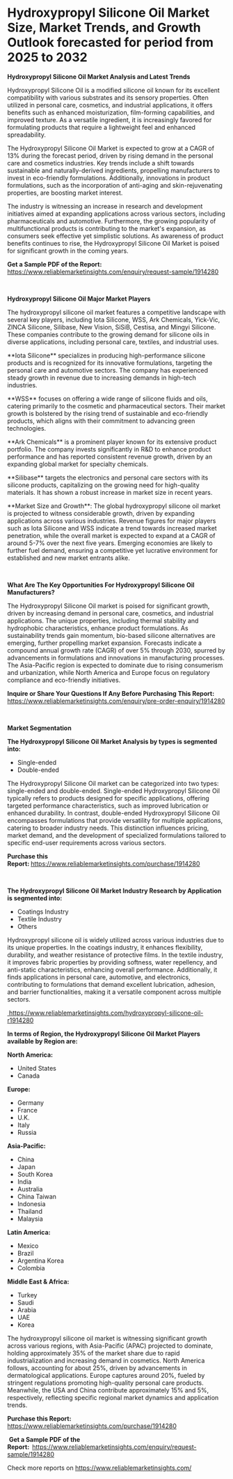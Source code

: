 <p><h1>Hydroxypropyl Silicone Oil Market Size, Market Trends, and Growth Outlook forecasted for period from 2025 to 2032</h1></p><p><strong>Hydroxypropyl Silicone Oil Market Analysis and Latest Trends</strong></p>
<p><p>Hydroxypropyl Silicone Oil is a modified silicone oil known for its excellent compatibility with various substrates and its sensory properties. Often utilized in personal care, cosmetics, and industrial applications, it offers benefits such as enhanced moisturization, film-forming capabilities, and improved texture. As a versatile ingredient, it is increasingly favored for formulating products that require a lightweight feel and enhanced spreadability.</p><p>The Hydroxypropyl Silicone Oil Market is expected to grow at a CAGR of 13% during the forecast period, driven by rising demand in the personal care and cosmetics industries. Key trends include a shift towards sustainable and naturally-derived ingredients, propelling manufacturers to invest in eco-friendly formulations. Additionally, innovations in product formulations, such as the incorporation of anti-aging and skin-rejuvenating properties, are boosting market interest.</p><p>The industry is witnessing an increase in research and development initiatives aimed at expanding applications across various sectors, including pharmaceuticals and automotive. Furthermore, the growing popularity of multifunctional products is contributing to the market's expansion, as consumers seek effective yet simplistic solutions. As awareness of product benefits continues to rise, the Hydroxypropyl Silicone Oil Market is poised for significant growth in the coming years.</p></p>
<p><strong>Get a Sample PDF of the Report:&nbsp;</strong> <a href="https://www.reliablemarketinsights.com/enquiry/request-sample/1914280?utm_campaign=3579&utm_medium=2&utm_source=Github&utm_content=ia&utm_term=03042025&utm_id=hydroxypropyl-silicone-oil">https://www.reliablemarketinsights.com/enquiry/request-sample/1914280</a></p>
<p>&nbsp;</p>
<p><strong>Hydroxypropyl Silicone Oil Major Market Players</strong></p>
<p><p>The hydroxypropyl silicone oil market features a competitive landscape with several key players, including Iota Silicone, WSS, Ark Chemicals, Yick-Vic, ZINCA Silicone, Silibase, New Vision, SiSiB, Cestisa, and Mingyi Silicone. These companies contribute to the growing demand for silicone oils in diverse applications, including personal care, textiles, and industrial uses.</p><p>**Iota Silicone** specializes in producing high-performance silicone products and is recognized for its innovative formulations, targeting the personal care and automotive sectors. The company has experienced steady growth in revenue due to increasing demands in high-tech industries.</p><p>**WSS** focuses on offering a wide range of silicone fluids and oils, catering primarily to the cosmetic and pharmaceutical sectors. Their market growth is bolstered by the rising trend of sustainable and eco-friendly products, which aligns with their commitment to advancing green technologies.</p><p>**Ark Chemicals** is a prominent player known for its extensive product portfolio. The company invests significantly in R&D to enhance product performance and has reported consistent revenue growth, driven by an expanding global market for specialty chemicals.</p><p>**Silibase** targets the electronics and personal care sectors with its silicone products, capitalizing on the growing need for high-quality materials. It has shown a robust increase in market size in recent years.</p><p>**Market Size and Growth**: The global hydroxypropyl silicone oil market is projected to witness considerable growth, driven by expanding applications across various industries. Revenue figures for major players such as Iota Silicone and WSS indicate a trend towards increased market penetration, while the overall market is expected to expand at a CAGR of around 5-7% over the next five years. Emerging economies are likely to further fuel demand, ensuring a competitive yet lucrative environment for established and new market entrants alike.</p></p>
<p>&nbsp;</p>
<p><strong>What Are The Key Opportunities For Hydroxypropyl Silicone Oil Manufacturers?</strong></p>
<p><p>The Hydroxypropyl Silicone Oil market is poised for significant growth, driven by increasing demand in personal care, cosmetics, and industrial applications. The unique properties, including thermal stability and hydrophobic characteristics, enhance product formulations. As sustainability trends gain momentum, bio-based silicone alternatives are emerging, further propelling market expansion. Forecasts indicate a compound annual growth rate (CAGR) of over 5% through 2030, spurred by advancements in formulations and innovations in manufacturing processes. The Asia-Pacific region is expected to dominate due to rising consumerism and urbanization, while North America and Europe focus on regulatory compliance and eco-friendly initiatives.</p></p>
<p><strong>Inquire or Share Your Questions If Any Before Purchasing This Report:</strong> <a href="https://www.reliablemarketinsights.com/enquiry/pre-order-enquiry/1914280?utm_campaign=3579&utm_medium=2&utm_source=Github&utm_content=ia&utm_term=03042025&utm_id=hydroxypropyl-silicone-oil">https://www.reliablemarketinsights.com/enquiry/pre-order-enquiry/1914280</a></p>
<p>&nbsp;</p>
<p><strong>Market Segmentation</strong></p>
<p><strong>The Hydroxypropyl Silicone Oil Market Analysis by types is segmented into:</strong></p>
<p><ul><li>Single-ended</li><li>Double-ended</li></ul></p>
<p><p>The Hydroxypropyl Silicone Oil market can be categorized into two types: single-ended and double-ended. Single-ended Hydroxypropyl Silicone Oil typically refers to products designed for specific applications, offering targeted performance characteristics, such as improved lubrication or enhanced durability. In contrast, double-ended Hydroxypropyl Silicone Oil encompasses formulations that provide versatility for multiple applications, catering to broader industry needs. This distinction influences pricing, market demand, and the development of specialized formulations tailored to specific end-user requirements across various sectors.</p></p>
<p><strong>Purchase this Report:&nbsp;</strong><a href="https://www.reliablemarketinsights.com/purchase/1914280?utm_campaign=3579&utm_medium=2&utm_source=Github&utm_content=ia&utm_term=03042025&utm_id=hydroxypropyl-silicone-oil">https://www.reliablemarketinsights.com/purchase/1914280</a></p>
<p>&nbsp;</p>
<p><strong>The Hydroxypropyl Silicone Oil Market Industry Research by Application is segmented into:</strong></p>
<p><ul><li>Coatings Industry</li><li>Textile Industry</li><li>Others</li></ul></p>
<p><p>Hydroxypropyl silicone oil is widely utilized across various industries due to its unique properties. In the coatings industry, it enhances flexibility, durability, and weather resistance of protective films. In the textile industry, it improves fabric properties by providing softness, water repellency, and anti-static characteristics, enhancing overall performance. Additionally, it finds applications in personal care, automotive, and electronics, contributing to formulations that demand excellent lubrication, adhesion, and barrier functionalities, making it a versatile component across multiple sectors.</p></p>
<p><a href="https://www.reliablemarketinsights.com/hydroxypropyl-silicone-oil-r1914280?utm_campaign=3579&utm_medium=2&utm_source=Github&utm_content=ia&utm_term=03042025&utm_id=hydroxypropyl-silicone-oil">&nbsp;https://www.reliablemarketinsights.com/hydroxypropyl-silicone-oil-r1914280</a></p>
<p><strong>In terms of Region, the Hydroxypropyl Silicone Oil Market Players available by Region are:</strong></p>
<p>
    <p> <strong> North America: </strong>
        <ul>
            <li>United States</li>
            <li>Canada</li>
        </ul>
        </p> 
    <p> <strong> Europe: </strong>
        <ul>
            <li>Germany</li>
            <li>France</li>
            <li>U.K.</li>
            <li>Italy</li>
            <li>Russia</li>
        </ul>
        </p> 
    <p> <strong> Asia-Pacific: </strong>
        <ul>
            <li>China</li>
            <li>Japan</li>
            <li>South Korea</li>
            <li>India</li>
            <li>Australia</li>
            <li>China Taiwan</li>
            <li>Indonesia</li>
            <li>Thailand</li>
            <li>Malaysia</li>
        </ul>
        </p> 
    <p> <strong> Latin America: </strong>
        <ul>
            <li>Mexico</li>
            <li>Brazil</li>
            <li>Argentina Korea</li>
            <li>Colombia</li>
        </ul>
        </p> 
    <p> <strong> Middle East & Africa: </strong>
        <ul>
            <li>Turkey</li>
            <li>Saudi</li>
            <li>Arabia</li>
            <li>UAE</li>
            <li>Korea</li>
        </ul>
    </p>
    </p>
<p><p>The hydroxypropyl silicone oil market is witnessing significant growth across various regions, with Asia-Pacific (APAC) projected to dominate, holding approximately 35% of the market share due to rapid industrialization and increasing demand in cosmetics. North America follows, accounting for about 25%, driven by advancements in dermatological applications. Europe captures around 20%, fueled by stringent regulations promoting high-quality personal care products. Meanwhile, the USA and China contribute approximately 15% and 5%, respectively, reflecting specific regional market dynamics and application trends.</p></p>
<p><strong>Purchase this Report: </strong><a href="https://www.reliablemarketinsights.com/purchase/1914280?utm_campaign=3579&utm_medium=2&utm_source=Github&utm_content=ia&utm_term=03042025&utm_id=hydroxypropyl-silicone-oil">https://www.reliablemarketinsights.com/purchase/1914280</a></p>
<p>&nbsp;<strong>Get a Sample PDF of the Report:&nbsp;&nbsp;</strong><a href="https://www.reliablemarketinsights.com/enquiry/request-sample/1914280?utm_campaign=3579&utm_medium=2&utm_source=Github&utm_content=ia&utm_term=03042025&utm_id=hydroxypropyl-silicone-oil">https://www.reliablemarketinsights.com/enquiry/request-sample/1914280</a></p>
<p><strong></strong></p>
<p>Check more reports on <a href="https://www.reliablemarketinsights.com/?utm_campaign=3579&utm_medium=2&utm_source=Github&utm_content=ia&utm_term=03042025&utm_id=hydroxypropyl-silicone-oil">https://www.reliablemarketinsights.com/</a></p>
